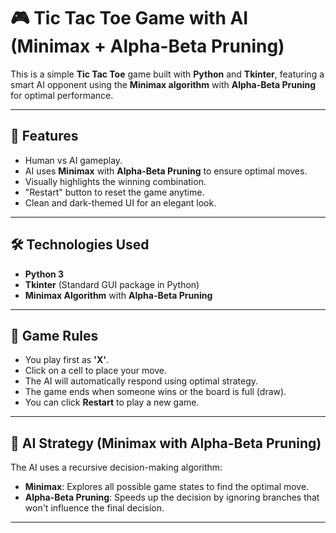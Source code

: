 # 🎮 Tic Tac Toe Game with AI (Minimax + Alpha-Beta Pruning)

This is a simple **Tic Tac Toe** game built with **Python** and **Tkinter**, featuring a smart AI opponent using the **Minimax algorithm** with **Alpha-Beta Pruning** for optimal performance.

---

## 🧠 Features

- Human vs AI gameplay.
- AI uses **Minimax** with **Alpha-Beta Pruning** to ensure optimal moves.
- Visually highlights the winning combination.
- "Restart" button to reset the game anytime.
- Clean and dark-themed UI for an elegant look.

---

## 🛠️ Technologies Used

- **Python 3**
- **Tkinter** (Standard GUI package in Python)
- **Minimax Algorithm** with **Alpha-Beta Pruning**

---

## 🎯 Game Rules

- You play first as **'X'**.
- Click on a cell to place your move.
- The AI will automatically respond using optimal strategy.
- The game ends when someone wins or the board is full (draw).
- You can click **Restart** to play a new game.

---

## 🤖 AI Strategy (Minimax with Alpha-Beta Pruning)

The AI uses a recursive decision-making algorithm:

- **Minimax**: Explores all possible game states to find the optimal move.
- **Alpha-Beta Pruning**: Speeds up the decision by ignoring branches that won't influence the final decision.

---
